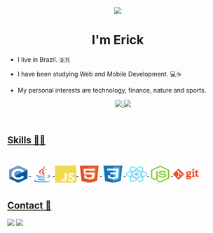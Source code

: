 <p align='center'>
  <img src='https://readme-typing-svg.herokuapp.com?color=%2322D2F7&size=24&center=true&lines=Hi+there!!+%F0%9F%91%8B;Welcome+to+my+GitHub!'/>
</p>

<p align='center'>
  <h1 align='center'>I'm Erick</h1>
</p>

- I live in Brazil. 🇧🇷
- I have been studying Web and Mobile Development. 💻☕
- My personal interests are technology, finance, nature and sports. 

  <div align="center">
    <a href="https://github.com/erickrib">
    <img height="160em" src="https://github-readme-stats.vercel.app/api?username=erickrib&show_icons=true&theme=tokyonight&include_all_commits=true&count_private=true"/>
    <img height="160em" src="https://github-readme-stats.vercel.app/api/top-langs/?username=erickrib&layout=compact&langs_count=7&theme=omni"/> 
  </div>       
 <br>
  
  ## Skills 👨‍💻
  
  <div style="display: inline_block"><br>
    <img align="center" alt="Erick-C" height="40" width="50" src="https://raw.githubusercontent.com/devicons/devicon/master/icons/c/c-original.svg">
    <img align="center" alt="Erick-Java" height="40" width="50" src="https://raw.githubusercontent.com/devicons/devicon/master/icons/java/java-original.svg">
    <img align="center" alt="Erick-Js" height="40" width="50" src="https://raw.githubusercontent.com/devicons/devicon/master/icons/javascript/javascript-plain.svg">
    <img align="center" alt="Erick-HTML" height="40" width="50" src="https://raw.githubusercontent.com/devicons/devicon/master/icons/html5/html5-original.svg">
    <img align="center" alt="Erick-CSS" height="40" width="50" src="https://raw.githubusercontent.com/devicons/devicon/master/icons/css3/css3-original.svg">
    <img align="center" alt="Erick-React" height="40" width="50" src="https://raw.githubusercontent.com/devicons/devicon/master/icons/react/react-original.svg">
    <img align="center" alt="Erick-NodeJs" height="40" width="50" src="https://raw.githubusercontent.com/devicons/devicon/master/icons/nodejs/nodejs-original.svg">
    <img align="center" alt="Erick-Git" height="60" width="60"  src="https://raw.githubusercontent.com/devicons/devicon/master/icons/git/git-plain-wordmark.svg">
  </div>
  
  
   ## Contact 📲
  
  <div> 
    <a href="https://www.linkedin.com/in/" target="_blank"><img src="https://img.shields.io/badge/-LinkedIn-%230077B5?style=for-the-badge&logo=linkedin&logoColor=white" target="_blank"></a>
    <a href = "mailto:erickribeiro978@gmail.com"><img src="https://img.shields.io/badge/-Gmail-%23333?style=for-the-badge&logo=gmail&logoColor=white" target="_blank"></a>
 </div>
